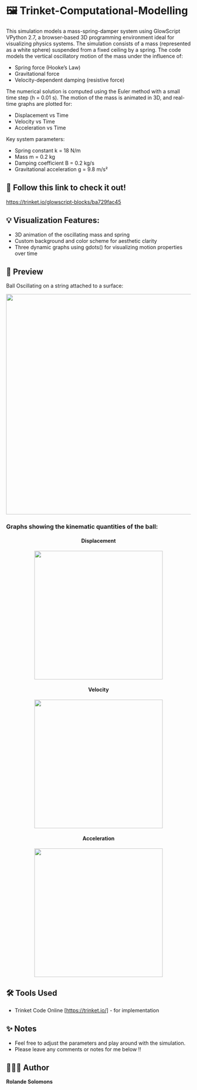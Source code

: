# 🖼️ Trinket-Computational-Modelling
This simulation models a mass-spring-damper system using GlowScript VPython 2.7, a browser-based 3D programming environment ideal for visualizing physics systems.
The simulation consists of a mass (represented as a white sphere) suspended from a fixed ceiling by a spring. The code models the vertical oscillatory motion of the mass under the influence of:
- Spring force (Hooke’s Law)
- Gravitational force
- Velocity-dependent damping (resistive force)

The numerical solution is computed using the Euler method with a small time step (h = 0.01 s). The motion of the mass is animated in 3D, and real-time graphs are plotted for:
- Displacement vs Time
- Velocity vs Time
- Acceleration vs Time

Key system parameters:
- Spring constant k = 18 N/m
- Mass m = 0.2 kg
- Damping coefficient B = 0.2 kg/s
- Gravitational acceleration g = 9.8 m/s²

## 🔗 Follow this link to check it out!
https://trinket.io/glowscript-blocks/ba729fac45

## 💡 Visualization Features:
- 3D animation of the oscillating mass and spring
- Custom background and color scheme for aesthetic clarity
- Three dynamic graphs using gdots() for visualizing motion properties over time

## 🔭 Preview 
Ball Oscillating on a string attached to a surface:
<p align="center">
  <img src="https://github.com/user-attachments/assets/be0a1173-16d6-41f2-93ef-6173c9c831b6" width="600"/>
</p>

### Graphs showing the kinematic quantities of the ball:
<h4 align="center"> Displacement </h4>
<p align="center">
  <img src="https://github.com/user-attachments/assets/c914014e-f8ec-4bcb-9d4b-c2e711072f9c" width="350"/>
</p>
<h4 align="center"> Velocity </h4>
<p align="center">
  <img src="https://github.com/user-attachments/assets/c0ddfbae-6acd-4e10-94a1-96c7460de4bc" width="350"/>
</p>
<h4 align="center"> Acceleration </h4>
<p align="center">
  <img src="https://github.com/user-attachments/assets/4c51d6c7-1686-409b-901a-9e364a55cff8" width="350"/>
</p>

## 🛠️ Tools Used
- Trinket Code Online [https://trinket.io/] - for implementation


## ✨ Notes 
- Feel free to adjust the parameters and play around with the simulation.
- Please leave any comments or notes for me below !!


## 🙋🏻‍♀ Author
**Rolande Solomons**
